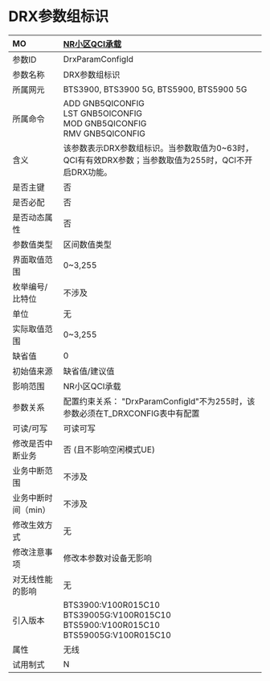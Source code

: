 # DRX参数组标识<table><thread><tr><th align = "left">MO</th><th align = "left"><a href = "index.html#DRX参数组标识-6">NR小区QCI承载</a></td></tr></thread><tbody><tr><td>参数ID</td><td>DrxParamConfigId</td></tr><tr><td>参数名称</td><td>DRX参数组标识</td></tr><tr><td>所属网元</td><td>BTS3900, BTS3900 5G, BTS5900, BTS5900 5G</td></tr><tr><td>所属命令</td><td>ADD GNB5QICONFIG<br>LST GNB5OICONFIG<br>MOD GNB5QICONFIG<br>RMV GNB5QICONFIG</td></tr><tr><td>含义</td><td>该参数表示DRX参数组标识。当参数取值为0~63时，QCI有有效DRX参数；当参数取值为255时，QCI不开启DRX功能。</td></tr><tr><td>是否主键</td><td>否</td></tr><tr><td>是否必配</td><td>否</td></tr><tr><td>是否动态属性</td><td>否</td></tr><tr><td>参数值类型</td><td>区间数值类型</td></tr><tr><td>界面取值范围</td><td>0~3,255</td></tr><tr><td>枚举编号/比特位</td><td>不涉及</td></tr><tr><td>单位</td><td>无</td></tr><tr><td>实际取值范围</td><td>0~3,255</td></tr><tr><td>缺省值</td><td>0</td></tr><tr><td>初始值来源</td><td>缺省值/建议值</td></tr><tr><td>影响范围</td><td>NR小区QCI承载</td></tr><tr><td>参数关系</td><td>配置约束关系：
"DrxParamConfigId"不为255时，该参数必须在T_DRXCONFIG表中有配置</td></tr><tr><td>可读/可写</td><td>可读可写</td></tr><tr><td>修改是否中断业务</td><td>否 (且不影响空闲模式UE)</td></tr><tr><td>业务中断范围</td><td>不涉及</td></tr><tr><td>业务中断时间（min）</td><td>不涉及</td></tr><tr><td>修改生效方式</td><td>无</td></tr><tr><td>修改注意事项</td><td>修改本参数对设备无影响</td></tr><tr><td>对无线性能的影响</td><td>无</td></tr><tr><td>引入版本</td><td>BTS3900:V100R015C10<br>BTS39005G:V100R015C10<br>BTS5900:V100R015C10<br>BTS59005G:V100R015C10</td></tr><tr><td>属性</td><td>无线</td></tr><tr><td>试用制式</td><td>N</td></tr></tbody></table>